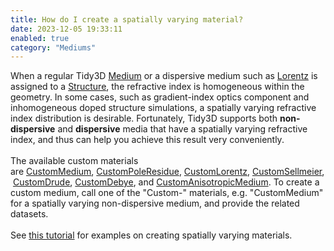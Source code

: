 ```yaml
---
title: How do I create a spatially varying material?
date: 2023-12-05 19:33:11
enabled: true
category: "Mediums"
---
```

<div>When a regular Tidy3D&nbsp;<a href="https://docs.flexcompute.com/projects/tidy3d/en/latest/api/_autosummary/tidy3d.Medium.html?__hstc=197414576.85a08fc595b47d0b94ebfa20ba44cd6d.1696006513341.1701802736288.1701804845497.22&amp;__hssc=197414576.1.1701804845497&amp;__hsfp=3209960735">Medium</a>&nbsp;or a dispersive medium such as&nbsp;<a href="https://docs.flexcompute.com/projects/tidy3d/en/latest/api/_autosummary/tidy3d.Lorentz.html?__hstc=197414576.85a08fc595b47d0b94ebfa20ba44cd6d.1696006513341.1701802736288.1701804845497.22&amp;__hssc=197414576.1.1701804845497&amp;__hsfp=3209960735">Lorentz</a>&nbsp;is assigned to a&nbsp;<a href="https://docs.flexcompute.com/projects/tidy3d/en/latest/api/_autosummary/tidy3d.Structure.html?__hstc=197414576.85a08fc595b47d0b94ebfa20ba44cd6d.1696006513341.1701802736288.1701804845497.22&amp;__hssc=197414576.1.1701804845497&amp;__hsfp=3209960735">Structure</a>, the refractive index is homogeneous within the geometry. In some cases, such as gradient-index optics component and inhomogeneous doped structure simulations, a spatially varying refractive index distribution is desirable. Fortunately, Tidy3D supports both&nbsp;<strong>non-dispersive</strong>&nbsp;and&nbsp;<strong>dispersive</strong>&nbsp;media that have a spatially varying refractive index, and thus can help you achieve this result very conveniently.</div>

<div> </div>

<div><div>The available custom materials are&nbsp;<a target="_blank" rel="noopener" href="https://docs.flexcompute.com/projects/tidy3d/en/latest/api/_autosummary/tidy3d.CustomMedium.html">CustomMedium</a>,&nbsp;<a target="_blank" rel="noopener" href="https://docs.flexcompute.com/projects/tidy3d/en/latest/api/_autosummary/tidy3d.CustomPoleResidue.html">CustomPoleResidue</a>,&nbsp;<a target="_blank" rel="noopener" href="https://docs.flexcompute.com/projects/tidy3d/en/latest/api/_autosummary/tidy3d.CustomLorentz.html">CustomLorentz</a>,&nbsp;<a target="_blank" rel="noopener" href="https://docs.flexcompute.com/projects/tidy3d/en/latest/api/_autosummary/tidy3d.CustomSellmeier.html">CustomSellmeier</a>,&nbsp;<a target="_blank" rel="noopener" href="https://docs.flexcompute.com/projects/tidy3d/en/latest/api/_autosummary/tidy3d.CustomDrude.html">CustomDrude</a>,&nbsp;<a target="_blank" rel="noopener" href="https://docs.flexcompute.com/projects/tidy3d/en/latest/api/_autosummary/tidy3d.CustomDebye.html">CustomDebye</a>, and <a target="_blank" rel="noopener" href="https://docs.flexcompute.com/projects/tidy3d/en/latest/api/_autosummary/tidy3d.CustomAnisotropicMedium.html">CustomAnisotropicMedium</a>. To create a custom medium, call one of the "Custom-" materials, e.g. "CustomMedium" for a spatially varying non-dispersive medium, and provide the related datasets.</div><div> </div><div>See <a href="https://www.flexcompute.com/tidy3d/examples/notebooks/CustomMediumTutorial/">this tutorial</a> for examples on creating spatially varying materials.</div></div>
